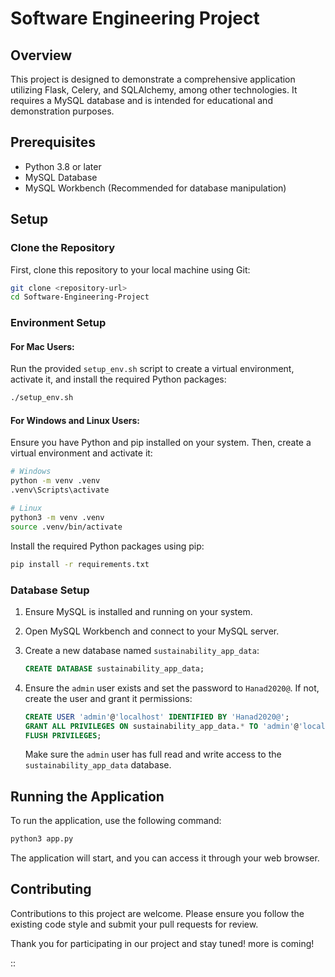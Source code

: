 
# Software Engineering Project

## Overview

This project is designed to demonstrate a comprehensive application utilizing Flask, Celery, and SQLAlchemy, among other technologies. It requires a MySQL database and is intended for educational and demonstration purposes.

## Prerequisites

- Python 3.8 or later
- MySQL Database
- MySQL Workbench (Recommended for database manipulation)

## Setup

### Clone the Repository

First, clone this repository to your local machine using Git:

```bash
git clone <repository-url>
cd Software-Engineering-Project
```

### Environment Setup

#### For Mac Users:

Run the provided `setup_env.sh` script to create a virtual environment, activate it, and install the required Python packages:

```bash
./setup_env.sh
```

#### For Windows and Linux Users:

Ensure you have Python and pip installed on your system. Then, create a virtual environment and activate it:

```bash
# Windows
python -m venv .venv
.venv\Scripts\activate

# Linux
python3 -m venv .venv
source .venv/bin/activate
```

Install the required Python packages using pip:

```bash
pip install -r requirements.txt
```

### Database Setup

1. Ensure MySQL is installed and running on your system.
2. Open MySQL Workbench and connect to your MySQL server.
3. Create a new database named `sustainability_app_data`:
   
   ```sql
   CREATE DATABASE sustainability_app_data;
   ```
   
4. Ensure the `admin` user exists and set the password to `Hanad2020@`. If not, create the user and grant it permissions:

   ```sql
   CREATE USER 'admin'@'localhost' IDENTIFIED BY 'Hanad2020@';
   GRANT ALL PRIVILEGES ON sustainability_app_data.* TO 'admin'@'localhost';
   FLUSH PRIVILEGES;
   ```

   Make sure the `admin` user has full read and write access to the `sustainability_app_data` database.

## Running the Application

To run the application, use the following command:

```bash
python3 app.py
```

The application will start, and you can access it through your web browser.

## Contributing

Contributions to this project are welcome. Please ensure you follow the existing code style and submit your pull requests for review.

Thank you for participating in our project and stay tuned! more is coming!

::
